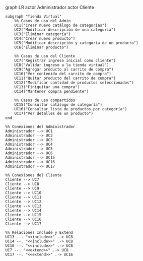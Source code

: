 graph LR
    actor Administrador
    actor Cliente

    subgraph "Tienda Virtual"
        %% Casos de uso del Admin
        UC1("Crear nuevo catálogo de categorías")
        UC2("Modificar descripción de una categoría")
        UC3("Eliminar categoría")
        UC4("Crear nuevo producto")
        UC5("Modificar descripción y categoría de un producto")
        UC6("Eliminar producto")

        %% Casos de uso del Cliente
        UC7("Registrar ingreso inicial como cliente")
        UC8("Validar ingreso a la tienda virtual")
        UC9("Agregar producto al carrito de compra")
        UC10("Ver contenido del carrito de compra")
        UC11("Quitar producto del carrito de compra")
        UC12("Modificar cantidad de productos seleccionados")
        UC13("Finiquitar una compra")
        UC14("Mantener compra pendiente")

        %% Casos de uso compartidos
        UC15("Consultar catálogo de categoría")
        UC16("Consultar lista de productos por categoría")
        UC17("Ver detalles de un producto")
    end

    %% Conexiones del Administrador
    Administrador --> UC1
    Administrador --> UC2
    Administrador --> UC3
    Administrador --> UC4
    Administrador --> UC5
    Administrador --> UC6
    Administrador --> UC15
    Administrador --> UC16
    Administrador --> UC17

    %% Conexiones del Cliente
    Cliente --> UC7
    Cliente --> UC8
    Cliente --> UC9
    Cliente --> UC10
    Cliente --> UC11
    Cliente --> UC12
    Cliente --> UC13
    Cliente --> UC14
    Cliente --> UC15
    Cliente --> UC16
    Cliente --> UC17

    %% Relaciones Include y Extend
    UC13 --. "<<include>>" .-> UC8
    UC14 --. "<<include>>" .-> UC8
    UC10 --. "<<include>>" .-> UC8
    UC7 --. "<<extend>>" .-> UC8
    UC17 --. "<<extend>>" .-> UC16
